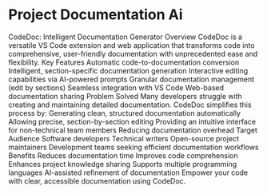 # Project Documentation Ai 
 CodeDoc: Intelligent Documentation Generator Overview CodeDoc is a versatile VS Code extension and web application that transforms code into comprehensive, user-friendly documentation with unprecedented ease and flexibility. Key Features  Automatic code-to-documentation conversion Intelligent, section-specific documentation generation Interactive editing capabilities via AI-powered prompts Granular documentation management (edit by sections) Seamless integration with VS Code Web-based documentation sharing  Problem Solved Many developers struggle with creating and maintaining detailed documentation. CodeDoc simplifies this process by:  Generating clean, structured documentation automatically Allowing precise, section-by-section editing Providing an intuitive interface for non-technical team members Reducing documentation overhead  Target Audience  Software developers Technical writers Open-source project maintainers Development teams seeking efficient documentation workflows  Benefits  Reduces documentation time Improves code comprehension Enhances project knowledge sharing Supports multiple programming languages AI-assisted refinement of documentation  Empower your code with clear, accessible documentation using CodeDoc.
